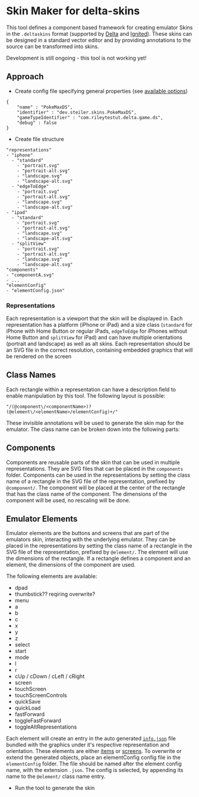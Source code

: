 # Skin Maker for delta-skins

This tool defines a component based framework for creating emulator Skins in the `.deltaskins` format (supported by [Delta](https://github.com/rileytestut/Delta) and [Ignited](https://github.com/LitRitt/Ignited)). These skins can be designed in a standard vector editor and by providing annotations to the source can be transformed into skins.

Development is still ongoing - this tool is not working yet!

## Approach

- Create config file specifying general properties (see [available options](https://noah978.gitbook.io/delta-docs/skins#the-info.json))
```
{
    "name" : "PokeMaxDS",
    "identifier" : "dev.steiler.skins.PokeMaxDS",
    "gameTypeIdentifier" : "com.rileytestut.delta.game.ds",
    "debug" : false
}
```

- Create file structure
```
"representations"
- "iphone"
  - "standard"
    - "portrait.svg"
    - "portrait-alt.svg"
    - "landscape.svg"
    - "landscape-alt.svg"
  - "edgeToEdge"
    - "portrait.svg"
    - "portrait-alt.svg"
    - "landscape.svg"
    - "landscape-alt.svg"
- "ipad"
  - "standard"
    - "portrait.svg"
    - "portrait-alt.svg"
    - "landscape.svg"
    - "landscape-alt.svg"
  - "splitView"
    - "portrait.svg"
    - "portrait-alt.svg"
    - "landscape.svg"
    - "landscape-alt.svg"
"components"
- "componentA.svg"
- ...
"elementConfig"
- "elementConfig.json"
```

### Representations
Each representation is a viewport that the skin will be displayed in. Each representation has a platform (iPhone or iPad) and a size class (`standard` for iPhone with Home Button or regular iPads, `edgeToEdge` for iPhones without Home Button and `splitView` for iPad) and can have multiple orientations (portrait and landscape) as well as alt skins. Each representation should be an SVG file in the correct resolution, containing embedded graphics that will be rendered on the screen

## Class Names
Each rectangle within a representation can have a description field to enable manipulation by this tool. The following layout is possible:
```
"/(@component\/<componentName>)?(@element\/<elementName>/elementConfig)+/"
```

These invisible annotations will be used to generate the skin map for the emulator. The class name can be broken down into the following parts:

## Components
Components are reusable parts of the skin that can be used in multiple representations. They are SVG files that can be placed in the `components` folder. Components can be used in the representations by setting the class name of a rectangle in the SVG file of the representation, prefixed by `@component/`. The component will be placed at the center of the rectangle that has the class name of the component. The dimensions of the component will be used, no rescaling will be done.

## Emulator Elements
Emulator elements are the buttons and screens that are part of the emulators skin, interacting with the underlying emulator. They can be placed in the representations by setting the class name of a rectangle in the SVG file of the representation, prefixed by `@element/`. The element will use the dimensions of the rectangle. If a rectangle defines a component and an element, the dimensions of the component are used.

The following elements are available:
- dpad
- thumbstick?? reqiring overwrite?
- menu
- a
- b
- c
- x
- y
- z
- select
- start
- mode
- l
- r
- cUp / cDown / cLeft / cRight
- screen
- touchScreen
- touchScreenControls
- quickSave
- quickLoad
- fastForward
- toggleFastForward
- toggleAltRepresentations

Each element will create an entry in the auto generated [`info.json`](https://noah978.gitbook.io/delta-docs/skins#the-info.json) file bundled with the graphics under it's respective representation and orientation. These elements are either [items](https://noah978.gitbook.io/delta-docs/skins#items) or [screens](https://noah978.gitbook.io/delta-docs/skins#game-screens). To overwrite or extend the generated objects, place an elementConfig config file in the `elementConfig` folder. The file should be named after the element config name, with the extension `.json`. The config is selected, by appending its name to the `@element/` class name entry.

- Run the tool to generate the skin